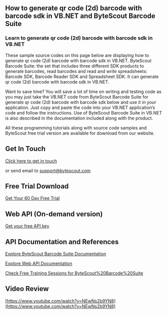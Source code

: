 ## How to generate qr code (2d) barcode with barcode sdk in VB.NET and ByteScout Barcode Suite

### Learn to generate qr code (2d) barcode with barcode sdk in VB.NET

These sample source codes on this page below are displaying how to generate qr code (2d) barcode with barcode sdk in VB.NET. ByteScout Barcode Suite: the set that includes three different SDK products to generate barcodes, read barcodes and read and write spreadsheets: Barcode SDK, Barcode Reader SDK and Spreadsheet SDK. It can generate qr code (2d) barcode with barcode sdk in VB.NET.

Want to save time? You will save a lot of time on writing and testing code as you may just take the VB.NET code from ByteScout Barcode Suite for generate qr code (2d) barcode with barcode sdk below and use it in your application. Just copy and paste the code into your VB.NET application’s code and follow the instructions. Use of ByteScout Barcode Suite in VB.NET is also described in the documentation included along with the product.

All these programming tutorials along with source code samples and ByteScout free trial version are available for download from our website.

## Get In Touch

[Click here to get in touch](https://bytescout.zendesk.com/hc/en-us/requests/new?subject=ByteScout%20Barcode%20Suite%20Question)

or send email to [support@bytescout.com](mailto:support@bytescout.com?subject=ByteScout%20Barcode%20Suite%20Question) 

## Free Trial Download

[Get Your 60 Day Free Trial](https://bytescout.com/download/web-installer?utm_source=github-readme)

## Web API (On-demand version)

[Get your free API key](https://pdf.co/documentation/api?utm_source=github-readme)

## API Documentation and References

[Explore ByteScout Barcode Suite Documentation](https://bytescout.com/documentation/index.html?utm_source=github-readme)

[Explore Web API Documentation](https://pdf.co/documentation/api?utm_source=github-readme)

[Check Free Training Sessions for ByteScout%20Barcode%20Suite](https://academy.bytescout.com/)

## Video Review

[https://www.youtube.com/watch?v=NEwNs2b9YN8](https://www.youtube.com/watch?v=NEwNs2b9YN8)